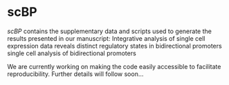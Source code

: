 # scBP
*scBP* contains the supplementary data and scripts used to generate the results presented in our manuscript:
Integrative analysis of single cell expression data reveals distinct regulatory states in bidirectional promoters single cell analysis of bidirectional promoters

We are currently working on making the code easily accessible to facilitate reproducibility. Further details will follow soon...
